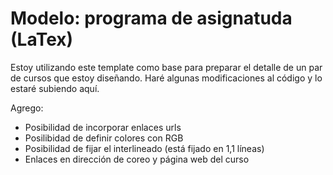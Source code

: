 # Modelo: programa de asignatuda (LaTex)

Estoy utilizando este template como base para preparar el detalle de un par de cursos que estoy diseñando. Haré algunas modificaciones al código y lo estaré subiendo aquí. 

Agrego:
  - Posibilidad de incorporar enlaces urls
  - Posilibidad de definir colores con RGB
  - Posibilidad de fijar el interlineado (está fijado en 1,1 líneas)
  - Enlaces en dirección de coreo y página web del curso
